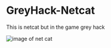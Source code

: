 # GreyHack-Netcat
This is netcat but in the game grey hack

![image of net cat](https://media.discordapp.net/attachments/907673434484539452/919364725723238400/unknown.png?width=451&height=586)
